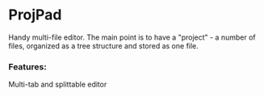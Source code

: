# ProjPad
Handy multi-file editor. The main point is to have a "project" - a number of files, organized as a tree structure and stored as one file.

### Features:
Multi-tab and splittable editor
